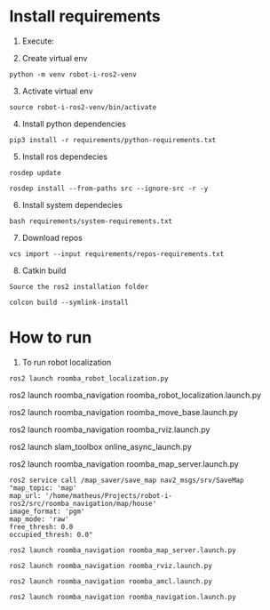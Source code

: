 # Install requirements

1. Execute:

2. Create virtual env
```
python -m venv robot-i-ros2-venv
```
3. Activate virtual env

```
source robot-i-ros2-venv/bin/activate
```

4. Install python dependencies 

```
pip3 install -r requirements/python-requirements.txt
```

5. Install ros dependecies
```
rosdep update
```

```
rosdep install --from-paths src --ignore-src -r -y
```

6. Install system dependecies

```
bash requirements/system-requirements.txt
```

7. Download repos

```
vcs import --input requirements/repos-requirements.txt
```

8. Catkin build
```
Source the ros2 installation folder
```

```
colcon build --symlink-install
```

# How to run


1. To run robot localization
```
ros2 launch roomba_robot_localization.py
```

ros2 launch roomba_navigation roomba_robot_localization.launch.py

ros2 launch roomba_navigation roomba_move_base.launch.py

ros2 launch roomba_navigation roomba_rviz.launch.py

ros2 launch slam_toolbox online_async_launch.py

ros2 launch roomba_navigation roomba_map_server.launch.py


```
ros2 service call /map_saver/save_map nav2_msgs/srv/SaveMap "map_topic: 'map'
map_url: '/home/matheus/Projects/robot-i-ros2/src/roomba_navigation/map/house'
image_format: 'pgm'
map_mode: 'raw'
free_thresh: 0.0
occupied_thresh: 0.0"
```

```
ros2 launch roomba_navigation roomba_map_server.launch.py

ros2 launch roomba_navigation roomba_rviz.launch.py

ros2 launch roomba_navigation roomba_amcl.launch.py

ros2 launch roomba_navigation roomba_navigation.launch.py
```